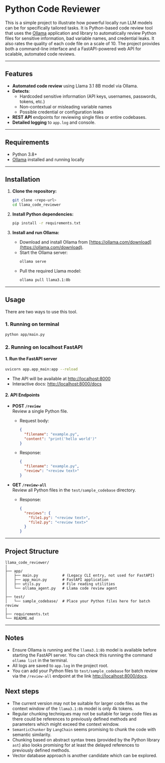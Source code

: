 # Python Code Reviewer

This is a simple project to illustrate how powerful locally run LLM models can be for specifically tailored tasks. It is Python-based code review tool that uses the [Ollama](https://ollama.com/) application and library to automatically review Python files for sensitive information, bad variable names, and credential leaks. It also rates the quality of each code file on a scale of 10. The project provides both a command-line interface and a FastAPI-powered web API for scalable, automated code reviews.

---

## Features

- **Automated code review** using Llama 3.1 8B model via Ollama.
- **Detects**:  
  - Hardcoded sensitive information (API keys, usernames, passwords, tokens, etc.)
  - Non-contextual or misleading variable names
  - Possible credential or configuration leaks
- **REST API** endpoints for reviewing single files or entire codebases.
- **Detailed logging** to `app.log` and console.

---

## Requirements

- Python 3.8+
- [Ollama](https://ollama.com/) installed and running locally

---

## Installation

1. **Clone the repository:**
    ```sh
    git clone <repo-url>
    cd llama_code_reviewer
    ```

2. **Install Python dependencies:**
    ```sh
    pip install -r requirements.txt
    ```

3. **Install and run Ollama:**

    - Download and install Ollama from [https://ollama.com/download](https://ollama.com/download).
    - Start the Ollama server:
        ```sh
        ollama serve
        ```
    - Pull the required Llama model:
        ```sh
        ollama pull llama3.1:8b
        ```

---

## Usage

There are two ways to use this tool.

### 1. Running on terminal

```sh
python app/main.py
```

### 2. Running on localhost  FastAPI
#### 1. **Run the FastAPI server**

```sh
uvicorn app.app_main:app --reload
```

- The API will be available at [http://localhost:8000](http://localhost:8000)
- Interactive docs: [http://localhost:8000/docs](http://localhost:8000/docs)

#### 2. **API Endpoints**

- **POST `/review`**  
  Review a single Python file.
  - Request body:
    ```json
    {
      "filename": "example.py",
      "content": "print('hello world')"
    }
    ```
  - Response:
    ```json
    {
      "filename": "example.py",
      "review": "<review text>"
    }
    ```

- **GET `/review-all`**  
  Review all Python files in the `test/sample_codebase` directory.
  - Response:
    ```json
    {
      "reviews": {
        "file1.py": "<review text>",
        "file2.py": "<review text>"
      }
    }
    ```

---

## Project Structure

```
llama_code_reviewer/
│
├── app/
│   ├── main.py           # (Legacy CLI entry, not used for FastAPI)
│   ├── app_main.py       # FastAPI application
│   ├── utils.py          # File reading utilities
│   └── ollama_agent.py   # Llama code review agent
│
├── test/
│   └── sample_codebase/  # Place your Python files here for batch review
│
├── requirements.txt
└── README.md
```

---

## Notes

- Ensure Ollama is running and the `llama3.1:8b` model is available before starting the FastAPI server. You can check this running the command `ollama list` in the terminal.
- All logs are saved to `app.log` in the project root.
- You can add your Python files to `test/sample_codebase` for batch review via the `/review-all` endpoint at the link [http://localhost:8000/docs](http://localhost:8000/docs).

## Next steps

- The current version may not be suitable for larger code files as the context window of the `llama3.1:8b` model is only 4k tokens.
- Regular chunking techniques may not be suitable for large code files as there could be references to previously defined methods and parameters which might exceed the context window.
- `SemanticChunker` by `LangChain` seems promising to chunk the code with semantic similarity.
- Chunking based on abstract syntax trees (provided by the Python library `ast`) also looks promising for at least the delayed references to previously defined methods.
- Vector database approach is another candidate which can be explored.
